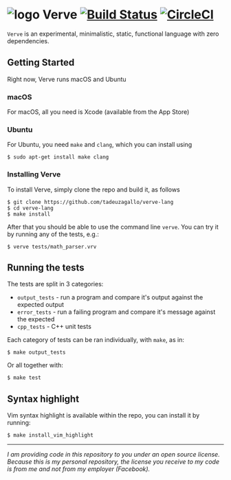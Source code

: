 # ![logo](https://cloud.githubusercontent.com/assets/764414/17697349/c3d9a78a-638a-11e6-8fe0-678617879d56.png) Verve [![Build Status](https://travis-ci.org/tadeuzagallo/verve-lang.svg?branch=master)](https://travis-ci.org/tadeuzagallo/verve-lang) [![CircleCI](https://circleci.com/gh/tadeuzagallo/verve-lang.svg?style=svg)](https://circleci.com/gh/tadeuzagallo/verve-lang)

`Verve` is an experimental, minimalistic, static, functional language with zero dependencies.

## Getting Started

Right now, Verve runs macOS and Ubuntu

### macOS

For macOS, all you need is Xcode (available from the App Store)

### Ubuntu

For Ubuntu, you need `make` and `clang`, which you can install using

```
$ sudo apt-get install make clang
```

### Installing Verve

To install Verve, simply clone the repo and build it, as follows
```
$ git clone https://github.com/tadeuzagallo/verve-lang
$ cd verve-lang
$ make install
```

After that you should be able to use the command line `verve`. You can try it by running any of the tests, e.g.:
```
$ verve tests/math_parser.vrv
```

## Running the tests

The tests are split in 3 categories:
* `output_tests` - run a program and compare it's output against the expected output
* `error_tests` - run a failing program and compare it's message against the expected
* `cpp_tests` - C++ unit tests

Each category of tests can be ran individually, with `make`, as in:
```
$ make output_tests
```

Or all together with:
```
$ make test
```

## Syntax highlight
Vim syntax highlight is available within the repo, you can install it by running:
```
$ make install_vim_highlight
```

---

_I am providing code in this repository to you under an open source license. Because this is my personal repository, the license you receive to my code is from me and not from my employer (Facebook)._
